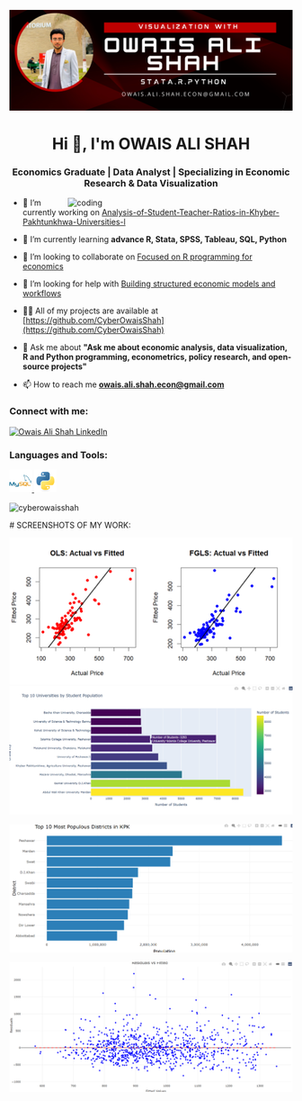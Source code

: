  ![logo](https://github.com/CyberOwaisShah/CyberOwaisShah/blob/main/Red%20%26%20Black%20Geometric%20Gamer%20Youtube%20Banner.png)
<h1 align="center">Hi 👋, I'm OWAIS ALI SHAH</h1>
<h3 align="center">Economics Graduate | Data Analyst | Specializing in Economic Research & Data Visualization</h3>
<image align="right" alt="coding" width="400" src="https://t4.ftcdn.net/jpg/08/70/32/31/360_F_870323199_ajFBiDNHIlYPyy5Hdl0BOXuLFqLsirD6.jpg">

- 🔭 I’m currently working on [Analysis-of-Student-Teacher-Ratios-in-Khyber-Pakhtunkhwa-Universities-l]( https://github.com/CyberOwaisShah/-Analysis-of-Student-Teacher-Ratios-in-Khyber-Pakhtunkhwa-Universities-)

- 🌱 I’m currently learning **advance R, Stata, SPSS, Tableau, SQL, Python**

- 👯 I’m looking to collaborate on [Focused on R programming for economics](https://github.com/CyberOwaisShah/r-visuals-by-owais)

- 🤝 I’m looking for help with [Building structured economic models and workflows](https://github.com/CyberOwaisShah)

- 👨‍💻 All of my projects are available at [https://github.com/CyberOwaisShah](https://github.com/CyberOwaisShah)

- 💬 Ask me about **"Ask me about economic analysis, data visualization, R and Python programming, econometrics, policy research, and open-source projects"**

- 📫 How to reach me **owais.ali.shah.econ@gmail.com**

<h3 align="left">Connect with me:</h3>
<p align="left">
<a href="https://www.linkedin.com/in/owaisali-econ" target="_blank">
  <img align="center" src="https://raw.githubusercontent.com/rahuldkjain/github-profile-readme-generator/master/src/images/icons/Social/linked-in-alt.svg" alt="Owais Ali Shah LinkedIn" height="30" width="40" />
</a>

<h3 align="left">Languages and Tools:</h3>
<p align="left"> <a href="https://www.mysql.com/" target="_blank" rel="noreferrer"> <img src="https://raw.githubusercontent.com/devicons/devicon/master/icons/mysql/mysql-original-wordmark.svg" alt="mysql" width="40" height="40"/> </a> <a href="https://www.python.org" target="_blank" rel="noreferrer"> <img src="https://raw.githubusercontent.com/devicons/devicon/master/icons/python/python-original.svg" alt="python" width="40" height="40"/> </a> </p>

<p><img align="center" src="https://github-readme-stats.vercel.app/api/top-langs?username=cyberowaisshah&show_icons=true&locale=en&layout=compact" alt="cyberowaisshah" /></p>
# SCREENSHOTS OF MY WORK:

![Actual vs Fitted Plot](https://github.com/CyberOwaisShah/CyberOwaisShah/raw/main/screenshots/Rplot%20actual%20vs%20fitted.png)
![Screenshot 1](https://github.com/CyberOwaisShah/CyberOwaisShah/raw/main/screenshots/Screenshot%202025-05-03%20103937.png)

![Screenshot 2](https://github.com/CyberOwaisShah/CyberOwaisShah/raw/main/screenshots/Screenshot%202025-05-03%20110247.png)

![Screenshot 3](https://github.com/CyberOwaisShah/CyberOwaisShah/raw/main/screenshots/Screenshot%202025-05-03%20110336.png)
